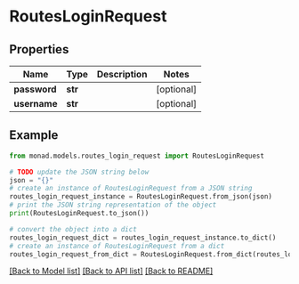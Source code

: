 # RoutesLoginRequest


## Properties

Name | Type | Description | Notes
------------ | ------------- | ------------- | -------------
**password** | **str** |  | [optional] 
**username** | **str** |  | [optional] 

## Example

```python
from monad.models.routes_login_request import RoutesLoginRequest

# TODO update the JSON string below
json = "{}"
# create an instance of RoutesLoginRequest from a JSON string
routes_login_request_instance = RoutesLoginRequest.from_json(json)
# print the JSON string representation of the object
print(RoutesLoginRequest.to_json())

# convert the object into a dict
routes_login_request_dict = routes_login_request_instance.to_dict()
# create an instance of RoutesLoginRequest from a dict
routes_login_request_from_dict = RoutesLoginRequest.from_dict(routes_login_request_dict)
```
[[Back to Model list]](../README.md#documentation-for-models) [[Back to API list]](../README.md#documentation-for-api-endpoints) [[Back to README]](../README.md)


